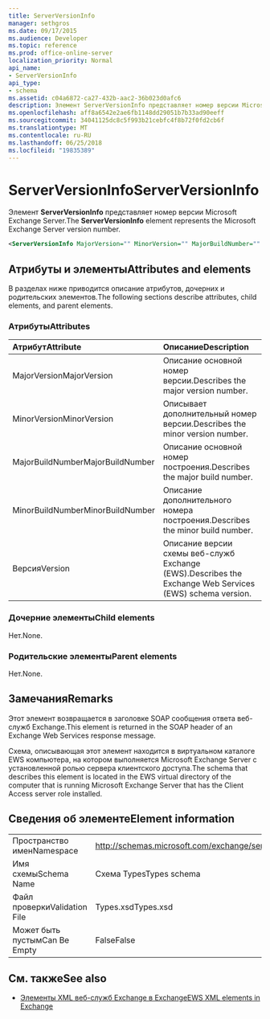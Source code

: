 ```yaml
---
title: ServerVersionInfo
manager: sethgros
ms.date: 09/17/2015
ms.audience: Developer
ms.topic: reference
ms.prod: office-online-server
localization_priority: Normal
api_name:
- ServerVersionInfo
api_type:
- schema
ms.assetid: c04a6872-ca27-432b-aac2-36b023d0afc6
description: Элемент ServerVersionInfo представляет номер версии Microsoft Exchange Server.
ms.openlocfilehash: aff8a6542e2ae6fb1148dd29051b7b33ad90eeff
ms.sourcegitcommit: 34041125dc8c5f993b21cebfc4f8b72f0fd2cb6f
ms.translationtype: MT
ms.contentlocale: ru-RU
ms.lasthandoff: 06/25/2018
ms.locfileid: "19835389"
---
```

# <a name="serverversioninfo"></a><span data-ttu-id="18405-103">ServerVersionInfo</span><span class="sxs-lookup"><span data-stu-id="18405-103">ServerVersionInfo</span></span>

<span data-ttu-id="18405-104">Элемент **ServerVersionInfo** представляет номер версии Microsoft Exchange Server.</span><span class="sxs-lookup"><span data-stu-id="18405-104">The **ServerVersionInfo** element represents the Microsoft Exchange Server version number.</span></span> 
  
```xml
<ServerVersionInfo MajorVersion="" MinorVersion="" MajorBuildNumber="" MinorBuildNumber="" Version="" />
```

## <a name="attributes-and-elements"></a><span data-ttu-id="18405-105">Атрибуты и элементы</span><span class="sxs-lookup"><span data-stu-id="18405-105">Attributes and elements</span></span>

<span data-ttu-id="18405-106">В разделах ниже приводится описание атрибутов, дочерних и родительских элементов.</span><span class="sxs-lookup"><span data-stu-id="18405-106">The following sections describe attributes, child elements, and parent elements.</span></span>
  
### <a name="attributes"></a><span data-ttu-id="18405-107">Атрибуты</span><span class="sxs-lookup"><span data-stu-id="18405-107">Attributes</span></span>

|<span data-ttu-id="18405-108">**Атрибут**</span><span class="sxs-lookup"><span data-stu-id="18405-108">**Attribute**</span></span>|<span data-ttu-id="18405-109">**Описание**</span><span class="sxs-lookup"><span data-stu-id="18405-109">**Description**</span></span>|
|:-----|:-----|
|<span data-ttu-id="18405-110">MajorVersion</span><span class="sxs-lookup"><span data-stu-id="18405-110">MajorVersion</span></span>  <br/> |<span data-ttu-id="18405-111">Описание основной номер версии.</span><span class="sxs-lookup"><span data-stu-id="18405-111">Describes the major version number.</span></span>  <br/> |
|<span data-ttu-id="18405-112">MinorVersion</span><span class="sxs-lookup"><span data-stu-id="18405-112">MinorVersion</span></span>  <br/> |<span data-ttu-id="18405-113">Описывает дополнительный номер версии.</span><span class="sxs-lookup"><span data-stu-id="18405-113">Describes the minor version number.</span></span>  <br/> |
|<span data-ttu-id="18405-114">MajorBuildNumber</span><span class="sxs-lookup"><span data-stu-id="18405-114">MajorBuildNumber</span></span>  <br/> |<span data-ttu-id="18405-115">Описание основной номер построения.</span><span class="sxs-lookup"><span data-stu-id="18405-115">Describes the major build number.</span></span>  <br/> |
|<span data-ttu-id="18405-116">MinorBuildNumber</span><span class="sxs-lookup"><span data-stu-id="18405-116">MinorBuildNumber</span></span>  <br/> |<span data-ttu-id="18405-117">Описание дополнительного номера построения.</span><span class="sxs-lookup"><span data-stu-id="18405-117">Describes the minor build number.</span></span>  <br/> |
|<span data-ttu-id="18405-118">Версия</span><span class="sxs-lookup"><span data-stu-id="18405-118">Version</span></span>  <br/> |<span data-ttu-id="18405-119">Описание версии схемы веб-служб Exchange (EWS).</span><span class="sxs-lookup"><span data-stu-id="18405-119">Describes the Exchange Web Services (EWS) schema version.</span></span>  <br/> |
   
### <a name="child-elements"></a><span data-ttu-id="18405-120">Дочерние элементы</span><span class="sxs-lookup"><span data-stu-id="18405-120">Child elements</span></span>

<span data-ttu-id="18405-121">Нет.</span><span class="sxs-lookup"><span data-stu-id="18405-121">None.</span></span>
  
### <a name="parent-elements"></a><span data-ttu-id="18405-122">Родительские элементы</span><span class="sxs-lookup"><span data-stu-id="18405-122">Parent elements</span></span>

<span data-ttu-id="18405-123">Нет.</span><span class="sxs-lookup"><span data-stu-id="18405-123">None.</span></span>
  
## <a name="remarks"></a><span data-ttu-id="18405-124">Замечания</span><span class="sxs-lookup"><span data-stu-id="18405-124">Remarks</span></span>

<span data-ttu-id="18405-125">Этот элемент возвращается в заголовке SOAP сообщения ответа веб-служб Exchange.</span><span class="sxs-lookup"><span data-stu-id="18405-125">This element is returned in the SOAP header of an Exchange Web Services response message.</span></span>
  
<span data-ttu-id="18405-126">Схема, описывающая этот элемент находится в виртуальном каталоге EWS компьютера, на котором выполняется Microsoft Exchange Server с установленной ролью сервера клиентского доступа.</span><span class="sxs-lookup"><span data-stu-id="18405-126">The schema that describes this element is located in the EWS virtual directory of the computer that is running Microsoft Exchange Server that has the Client Access server role installed.</span></span> 
  
## <a name="element-information"></a><span data-ttu-id="18405-127">Сведения об элементе</span><span class="sxs-lookup"><span data-stu-id="18405-127">Element information</span></span>

|||
|:-----|:-----|
|<span data-ttu-id="18405-128">Пространство имен</span><span class="sxs-lookup"><span data-stu-id="18405-128">Namespace</span></span>  <br/> |http://schemas.microsoft.com/exchange/services/2006/types  <br/> |
|<span data-ttu-id="18405-129">Имя схемы</span><span class="sxs-lookup"><span data-stu-id="18405-129">Schema Name</span></span>  <br/> |<span data-ttu-id="18405-130">Схема Types</span><span class="sxs-lookup"><span data-stu-id="18405-130">Types schema</span></span>  <br/> |
|<span data-ttu-id="18405-131">Файл проверки</span><span class="sxs-lookup"><span data-stu-id="18405-131">Validation File</span></span>  <br/> |<span data-ttu-id="18405-132">Types.xsd</span><span class="sxs-lookup"><span data-stu-id="18405-132">Types.xsd</span></span>  <br/> |
|<span data-ttu-id="18405-133">Может быть пустым</span><span class="sxs-lookup"><span data-stu-id="18405-133">Can Be Empty</span></span>  <br/> |<span data-ttu-id="18405-134">False</span><span class="sxs-lookup"><span data-stu-id="18405-134">False</span></span>  <br/> |
   
## <a name="see-also"></a><span data-ttu-id="18405-135">См. также</span><span class="sxs-lookup"><span data-stu-id="18405-135">See also</span></span>



- [<span data-ttu-id="18405-136">Элементы XML веб-служб Exchange в Exchange</span><span class="sxs-lookup"><span data-stu-id="18405-136">EWS XML elements in Exchange</span></span>](ews-xml-elements-in-exchange.md)

